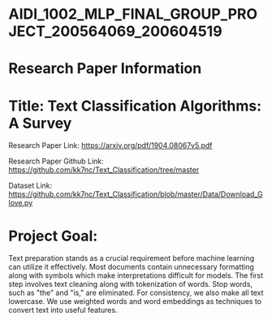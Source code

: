 # AIDI_1002_MLP_FINAL_GROUP_PROJECT_200564069_200604519

# Research Paper Information

# Title: Text Classification Algorithms: A Survey

Research Paper Link: https://arxiv.org/pdf/1904.08067v5.pdf

Research Paper Github Link: https://github.com/kk7nc/Text_Classification/tree/master

Dataset Link: https://github.com/kk7nc/Text_Classification/blob/master/Data/Download_Glove.py

# Project Goal:
Text preparation stands as a crucial requirement before machine learning can utilize it effectively. Most documents contain unnecessary formatting along with symbols which make interpretations difficult for models. The first step involves text cleaning along with tokenization of words. Stop words, such as "the" and "is," are eliminated. For consistency, we also make all text lowercase. We use weighted words and word embeddings as techniques to convert text into useful features.


